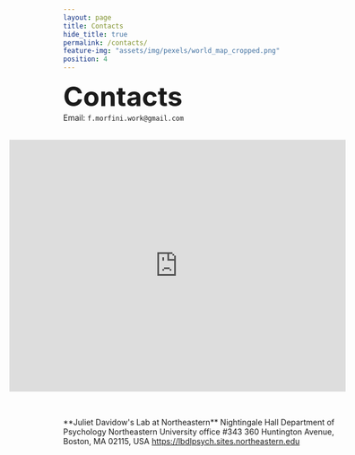 ```yaml
---
layout: page
title: Contacts
hide_title: true
permalink: /contacts/
feature-img: "assets/img/pexels/world_map_cropped.png"
position: 4
---
```


<font size="15"> <b>Contacts </b> </font>
<br>
Email: `f.morfini.work@gmail.com`  
<br>

<div>
	<iframe src="https://www.google.com/maps/embed?pb=!1m18!1m12!1m3!1d2540.9067127937933!2d-71.0892349875749!3d42.33740345494181!2m3!1f0!2f0!3f0!3m2!1i1024!2i768!4f13.1!3m3!1m2!1s0x89e37a22bfa1d9d7%3A0xbab99b179dfdea31!2sNortheastern%20University%20Interdisciplinary%20Science%20and%20Engineering%20Complex!5e0!3m2!1sen!2sit!4v1722950787257!5m2!1sen!2sit" width="600" height="450" style="border:0;" allowfullscreen="" loading="lazy" referrerpolicy="no-referrer-when-downgrade" align="right"></iframe>

	**Susan Whitfield-Gabrieli's Lab at Northeastern**  
	Center for Cognitive and Brain Health  
	Interdisciplinary Science and Engineering Complex (ISEC)  
	office #660-104  
	805 Columbus Avenue, Boston, MA 02115, USA  
	<a href="https://whitfield-gabrieli.sites.northeastern.edu">https://whitfield-gabrieli.sites.northeastern.edu</a>
</div>

<div>
	<br><br>
	**Juliet Davidow's Lab at Northeastern**  
	Nightingale Hall  
	Department of Psychology  
	Northeastern University  
	office #343  
	360 Huntington Avenue, Boston, MA 02115, USA  
	<a href="https://lbdlpsych.sites.northeastern.edu">https://lbdlpsych.sites.northeastern.edu</a>
</div>